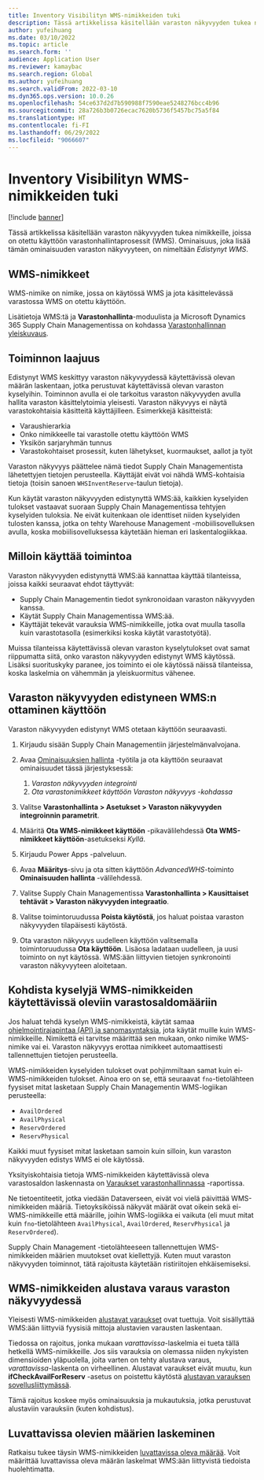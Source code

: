 ```yaml
---
title: Inventory Visibilityn WMS-nimikkeiden tuki
description: Tässä artikkelissa käsitellään varaston näkyvyyden tukea nimikkeille, joissa on otettu käyttöön varastonhallintaprosessit (WMS-nimikkeet).
author: yufeihuang
ms.date: 03/10/2022
ms.topic: article
ms.search.form: ''
audience: Application User
ms.reviewer: kamaybac
ms.search.region: Global
ms.author: yufeihuang
ms.search.validFrom: 2022-03-10
ms.dyn365.ops.version: 10.0.26
ms.openlocfilehash: 54ce637d2d7b590988f7590eae5248276bcc4b96
ms.sourcegitcommit: 28a726b3b0726ecac7620b5736f5457bc75a5f84
ms.translationtype: HT
ms.contentlocale: fi-FI
ms.lasthandoff: 06/29/2022
ms.locfileid: "9066607"
---
```

# <a name="inventory-visibility-support-for-wms-items"></a>Inventory Visibilityn WMS-nimikkeiden tuki

[!include [banner](../includes/banner.md)]

Tässä artikkelissa käsitellään varaston näkyvyyden tukea nimikkeille, joissa on otettu käyttöön varastonhallintaprosessit (WMS). Ominaisuus, joka lisää tämän ominaisuuden varaston näkyvyyteen, on nimeltään *Edistynyt WMS*.

## <a name="wms-items"></a>WMS-nimikkeet

WMS-nimike on nimike, jossa on käytössä WMS ja jota käsittelevässä varastossa WMS on otettu käyttöön.

Lisätietoja WMS:tä ja **Varastonhallinta**-moduulista ja Microsoft Dynamics 365 Supply Chain Managementissa on kohdassa [Varastonhallinnan yleiskuvaus](../warehousing/warehouse-management-overview.md).

## <a name="scope-of-the-feature"></a>Toiminnon laajuus

Edistynyt WMS keskittyy varaston näkyvyydessä käytettävissä olevan määrän laskentaan, jotka perustuvat käytettävissä olevan varaston kyselyihin. Toiminnon avulla ei ole tarkoitus varaston näkyvyyden avulla hallita varaston käsittelytoimia yleisesti. Varaston näkyvyys ei näytä varastokohtaisia käsitteitä käyttäjilleen. Esimerkkejä käsitteistä:

- Varaushierarkia
- Onko nimikkeelle tai varastolle otettu käyttöön WMS
- Yksikön sarjaryhmän tunnus
- Varastokohtaiset prosessit, kuten lähetykset, kuormaukset, aallot ja työt

Varaston näkyvyys päättelee nämä tiedot Supply Chain Managementista lähetettyjen tietojen perusteella. Käyttäjät eivät voi nähdä WMS-kohtaisia tietoja (toisin sanoen `WHSInventReserve`-taulun tietoja).

Kun käytät varaston näkyvyyden edistynyttä WMS:ää, kaikkien kyselyiden tulokset vastaavat suoraan Supply Chain Managementissa tehtyjen kyselyiden tuloksia. Ne eivät kuitenkaan ole identtiset niiden kyselyiden tulosten kanssa, jotka on tehty Warehouse Management -mobiilisovelluksen avulla, koska mobiilisovelluksessa käytetään hieman eri laskentalogiikkaa.

## <a name="when-to-use-the-feature"></a>Milloin käyttää toimintoa

Varaston näkyvyyden edistynyttä WMS:ää kannattaa käyttää tilanteissa, joissa kaikki seuraavat ehdot täyttyvät:

- Supply Chain Managementin tiedot synkronoidaan varaston näkyvyyden kanssa.
- Käytät Supply Chain Managementissa WMS:ää.
- Käyttäjät tekevät varauksia WMS-nimikkeille, jotka ovat muulla tasolla kuin varastotasolla (esimerkiksi koska käytät varastotyötä).

Muissa tilanteissa käytettävissä olevan varaston kyselytulokset ovat samat riippumatta siitä, onko varaston näkyvyyden edistynyt WMS käytössä. Lisäksi suorituskyky paranee, jos toiminto ei ole käytössä näissä tilanteissa, koska laskelmia on vähemmän ja yleiskuormitus vähenee.

## <a name="enable-the-advanced-wms-feature-for-inventory-visibility"></a>Varaston näkyvyyden edistyneen WMS:n ottaminen käyttöön

Varaston näkyvyyden edistynyt WMS otetaan käyttöön seuraavasti.

1. Kirjaudu sisään Supply Chain Managementiin järjestelmänvalvojana.
1. Avaa [Ominaisuuksien hallinta](../../fin-ops-core/fin-ops/get-started/feature-management/feature-management-overview.md) -työtila ja ota käyttöön seuraavat ominaisuudet tässä järjestyksessä:

    1. *Varaston näkyvyyden integrointi*
    1. *Ota varastonimikkeet käyttöön Varaston näkyvyys -kohdassa*

1. Valitse **Varastonhallinta \> Asetukset \> Varaston näkyvyyden integroinnin parametrit**.
1. Määritä **Ota WMS-nimikkeet käyttöön** -pikavälilehdessä **Ota WMS-nimikkeet käyttöön**-asetukseksi *Kyllä*.
1. Kirjaudu Power Apps -palveluun.
1. Avaa **Määritys**-sivu ja ota sitten käyttöön *AdvancedWHS*-toiminto **Ominaisuuden hallinta** -välilehdessä.
1. Valitse Supply Chain Managementissa **Varastonhallinta \> Kausittaiset tehtävät \> Varaston näkyvyyden integraatio**.
1. Valitse toimintoruudussa **Poista käytöstä**, jos haluat poistaa varaston näkyvyyden tilapäisesti käytöstä.
1. Ota varaston näkyvyys uudelleen käyttöön valitsemalla toimintoruudussa **Ota käyttöön**. Lisäosa ladataan uudelleen, ja uusi toiminto on nyt käytössä. WMS:ään liittyvien tietojen synkronointi varaston näkyvyyteen aloitetaan.

## <a name="query-on-hand-quantities-of-wms-items"></a>Kohdista kyselyjä WMS-nimikkeiden käytettävissä oleviin varastosaldomääriin

Jos haluat tehdä kyselyn WMS-nimikkeistä, käytät samaa [ohjelmointirajapintaa (API) ja sanomasyntaksia](inventory-visibility-api.md), jota käytät muille kuin WMS-nimikkeille. Nimikettä ei tarvitse määrittää sen mukaan, onko nimike WMS-nimike vai ei. Varaston näkyvyys erottaa nimikkeet automaattisesti tallennettujen tietojen perusteella.

WMS-nimikkeiden kyselyiden tulokset ovat pohjimmiltaan samat kuin ei-WMS-nimikkeiden tulokset. Ainoa ero on se, että seuraavat `fno`-tietolähteen fyysiset mitat lasketaan Supply Chain Managementin WMS-logiikan perusteella:

- `AvailOrdered`
- `AvailPhysical`
- `ReservOrdered`
- `ReservPhysical`

Kaikki muut fyysiset mitat lasketaan samoin kuin silloin, kun varaston näkyvyyden edistys WMS ei ole käytössä.

Yksityiskohtaisia tietoja WMS-nimikkeiden käytettävissä oleva varastosaldon laskennasta on [Varaukset varastonhallinnassa](https://www.microsoft.com/download/details.aspx?id=43284) -raportissa.

Ne tietoentiteetit, jotka viedään Dataverseen, eivät voi vielä päivittää WMS-nimikkeiden määriä. Tietoyksiköissä näkyvät määrät ovat oikein sekä ei-WMS-nimikkeille että määrille, joihin WMS-logiikka ei vaikuta (eli muut mitat kuin `fno`-tietolähteen `AvailPhysical`, `AvailOrdered`, `ReservPhysical` ja `ReservOrdered`).

Supply Chain Management -tietolähteeseen tallennettujen WMS-nimikkeiden määrien muutokset ovat kiellettyjä. Kuten muut varaston näkyvyyden toiminnot, tätä rajoitusta käytetään ristiriitojen ehkäisemiseksi.

## <a name="soft-reservations-on-wms-items-in-inventory-visibility"></a>WMS-nimikkeiden alustava varaus varaston näkyvyydessä

Yleisesti WMS-nimikkeiden [alustavat varaukset](inventory-visibility-reservations.md) ovat tuettuja. Voit sisällyttää WMS:ään liittyviä fyysisiä mittoja alustavien varausten laskentaan. 

Tiedossa on rajoitus, jonka mukaan *varattavissa*-laskelmia ei tueta tällä hetkellä WMS-nimikkeille. Jos siis varauksia on olemassa niiden nykyisten dimensioiden yläpuolella, joita varten on tehty alustava varaus, *varattavissa*-laskenta on virheellinen. Alustavat varaukset eivät muutu, kun **ifCheckAvailForReserv** -asetus on poistettu käytöstä [alustavan varauksen sovellusliittymässä](inventory-visibility-api.md#create-one-reservation-event).

Tämä rajoitus koskee myös ominaisuuksia ja mukautuksia, jotka perustuvat alustaviin varauksiin (kuten kohdistus).

## <a name="calculate-available-to-promise-quantities"></a>Luvattavissa olevien määrien laskeminen

Ratkaisu tukee täysin WMS-nimikkeiden [luvattavissa oleva määrää](inventory-visibility-available-to-promise.md). Voit määrittää luvattavissa oleva määrän laskelmat WMS:ään liittyvistä tiedoista huolehtimatta.
